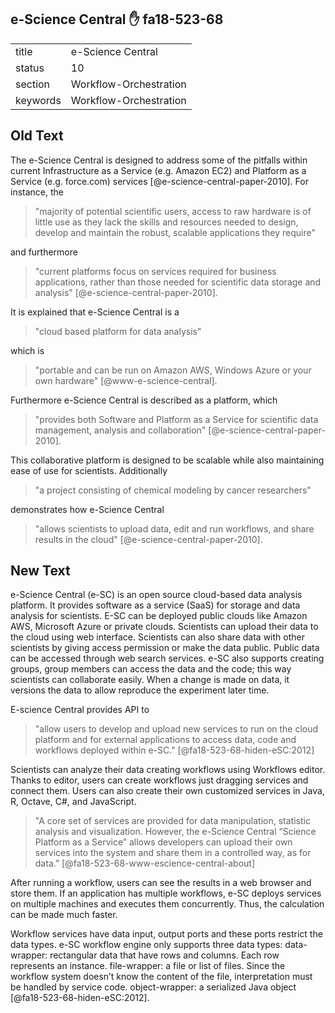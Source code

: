 ## e-Science Central :hand: fa18-523-68

|          |                        |
| -------- | ---------------------- |
| title    | e-Science Central      | 
| status   | 10                     |
| section  | Workflow-Orchestration |
| keywords | Workflow-Orchestration |



## Old Text

The e-Science Central is designed to address some of the pitfalls
within current Infrastructure as a Service (e.g.  Amazon EC2) and
Platform as a Service (e.g. force.com)
services [@e-science-central-paper-2010]. For instance, the


> "majority of potential scientific users, access to raw hardware is
> of little use as they lack the skills and resources needed to
> design, develop and maintain the robust, scalable applications they
> require"


and furthermore

> "current platforms focus on services required for business
> applications, rather than those needed for scientific data storage
> and analysis" [@e-science-central-paper-2010].

It is
explained that e-Science Central is a

> "cloud based platform for data analysis"

which is

> "portable and can be run on Amazon AWS, Windows Azure or your own
> hardware" [@www-e-science-central].

Furthermore e-Science Central is described as a platform, which


> "provides both Software and Platform as a Service for scientific
> data management, analysis and collaboration"
> [@e-science-central-paper-2010].

This collaborative platform is
designed to be scalable while also maintaining ease of use for
scientists.  Additionally

> "a project consisting of chemical modeling by cancer researchers"

demonstrates how e-Science Central

> "allows scientists to upload data, edit and run workflows, and
> share results in the cloud" [@e-science-central-paper-2010].

## New Text

e-Science Central (e-SC) is an open source cloud-based data analysis platform.
It provides software as a service (SaaS) for storage and data analysis for 
scientists. E-SC can be deployed public clouds like Amazon AWS, Microsoft Azure 
or private clouds. Scientists can upload their data to the cloud using web 
interface. Scientists can also share data with other scientists by giving 
access permission or make the data public. Public data can be accessed through
web search services. e-SC also supports creating groups, group members can 
access the data and the code; this way scientists can collaborate easily. 
When a change is made on data, it versions the data to allow reproduce the 
experiment later time.

E-science Central provides API to

> "allow users to develop and upload new services to run on the cloud platform
and for external applications to access data, code and workflows deployed 
within e-SC." [@fa18-523-68-hiden-eSC:2012]

Scientists can analyze their data creating workflows using Workflows editor. 
Thanks to editor, users can create workflows just dragging services and 
connect them. Users can also create their own customized services in Java, R, 
Octave, C#, and JavaScript.

> "A core set of services are provided for data manipulation, statistic 
analysis and visualization. However, the e-Science Central “Science Platform 
as a Service” allows developers can upload their own services into the system 
and share them in a controlled way, as for data.” [@fa18-523-68-www-escience-central-about] 

After running a workflow, users can see the results in a web browser and store
them.  If an application has multiple workflows, e-SC deploys services on 
multiple machines and executes them concurrently. Thus, the calculation can be 
made much faster.

Workflow services have data input, output ports and these ports restrict the 
data types. e-SC workflow engine only supports three data types:
data-wrapper: rectangular data that have rows and columns. Each row represents 
an instance. 
file-wrapper: a file or list of files. Since the workflow system doesn’t know 
the content of the file, interpretation must be handled by service code.
object-wrapper: a serialized Java object [@fa18-523-68-hiden-eSC:2012].
